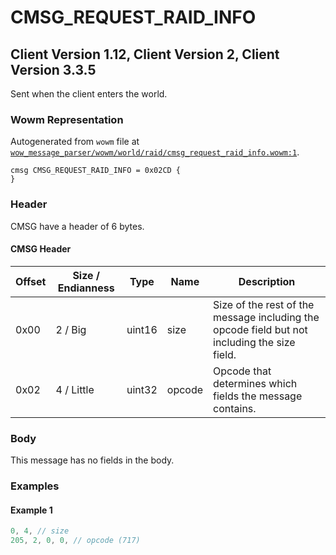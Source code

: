 # CMSG_REQUEST_RAID_INFO

## Client Version 1.12, Client Version 2, Client Version 3.3.5

Sent when the client enters the world.

### Wowm Representation

Autogenerated from `wowm` file at [`wow_message_parser/wowm/world/raid/cmsg_request_raid_info.wowm:1`](https://github.com/gtker/wow_messages/tree/main/wow_message_parser/wowm/world/raid/cmsg_request_raid_info.wowm#L1).
```rust,ignore
cmsg CMSG_REQUEST_RAID_INFO = 0x02CD {
}
```
### Header

CMSG have a header of 6 bytes.

#### CMSG Header

| Offset | Size / Endianness | Type   | Name   | Description |
| ------ | ----------------- | ------ | ------ | ----------- |
| 0x00   | 2 / Big           | uint16 | size   | Size of the rest of the message including the opcode field but not including the size field.|
| 0x02   | 4 / Little        | uint32 | opcode | Opcode that determines which fields the message contains.|

### Body

This message has no fields in the body.

### Examples

#### Example 1

```c
0, 4, // size
205, 2, 0, 0, // opcode (717)
```
